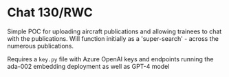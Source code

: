 # Chat 130/RWC

Simple POC for uploading aircraft publications and allowing trainees to chat with the publications. Will function initially as a 'super-search' - across the numerous publications. 

Requires a `key.py` file with Azure OpenAI keys and endpoints running the ada-002 embedding deployment as well as GPT-4 model